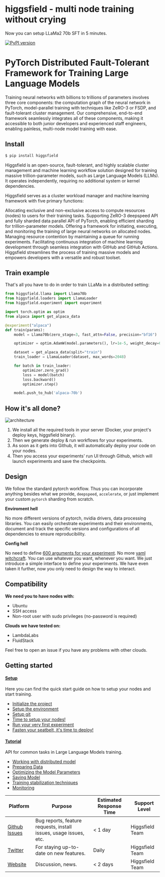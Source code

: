 # higgsfield - multi node training without crying
Now you can setup LLaMa2 70b SFT in 5 minutes.

[![PyPI version](https://badge.fury.io/py/higgsfield.svg)](https://badge.fury.io/py/higgsfield)


# PyTorch Distributed Fault-Tolerant Framework for Training Large Language Models

Training neural networks with billions to trillions of parameters involves three core components: 
the computation graph of the neural network in PyTorch,
model-parallel training with techniques like ZeRO-3 or FSDP, and fault-tolerant cluster management. Our comprehensive, end-to-end framework seamlessly integrates all of these components, making it accessible to both junior developers and experienced staff engineers, enabling painless, multi-node model training with ease.

## Install
```bash
$ pip install higgsfield
```

Higgsfield is an open-source, fault-tolerant, and highly scalable cluster management and machine learning workflow solution designed for training massive trillion-parameter models, such as Large Language Models (LLMs). It operates independently, requiring no additional system or kernel dependencies.

Higgsfield serves as a cluster workload manager and machine learning framework with five primary functions:

Allocating exclusive and non-exclusive access to compute resources (nodes) to users for their training tasks.
Supporting ZeRO-3 deepspeed API and fully sharded data parallel API of PyTorch, enabling efficient sharding for trillion-parameter models.
Offering a framework for initiating, executing, and monitoring the training of large neural networks on allocated nodes.
Managing resource contention by maintaining a queue for running experiments.
Facilitating continuous integration of machine learning development through seamless integration with GitHub and GitHub Actions.
Higgsfield streamlines the process of training massive models and empowers developers with a versatile and robust toolset.

## Train example
That's all you have to do in order to train LLaMa in a distributed setting:
```python
from higgsfield.llama import Llama70b
from higgsfield.loaders import LlamaLoader
from higgsfield.experiment import experiment

import torch.optim as optim
from alpaca import get_alpaca_data

@experiment("alpaca")
def train(params):
    model = Llama70b(zero_stage=3, fast_attn=False, precision="bf16")

    optimizer = optim.AdamW(model.parameters(), lr=1e-5, weight_decay=0.0)

    dataset = get_alpaca_data(split="train")
    train_loader = LlamaLoader(dataset, max_words=2048)

    for batch in train_loader:
        optimizer.zero_grad()
        loss = model(batch)
        loss.backward()
        optimizer.step()

    model.push_to_hub('alpaca-70b')
```

## How it's all done?
![architecture](https://raw.githubusercontent.com/higgsfield/higgsfield/main/docs/static/architecture.png)
1. We install all the required tools in your server (Docker, your project's deploy keys, higgsfield binary).
2. Then we generate deploy & run workflows for your experiments.
3. As soon as it gets into Github, it will automatically deploy your code on your nodes.
4. Then you access your experiments' run UI through Github, which will launch experiments and save the checkpoints.


## Design
We follow the standard pytorch workflow. Thus you can incorporate anything besides what we provide, `deepspeed`, `accelerate`, or just implement your custom `pytorch` sharding from scratch. 

**Enviroment hell**

No more different versions of pytorch, nvidia drivers, data processing libraries. 
You can easily orchestrate experiments and their environments, document and track the specific versions and configurations of all dependencies to ensure reproducibility.

**Config hell** 

No need to define [600 arguments for your experiment](https://github.com/huggingface/transformers/blob/aaccf1844eccbb90cc923378e3c37a6b143d03fb/src/transformers/training_args.py#L161). No more [yaml witchcraft](https://hydra.cc/).
You can use whatever you want, whenever you want. We just introduce a simple interface to define your experiments. We have even taken it further, now you only need to design the way to interact.

## Compatibility
**We need you to have nodes with:**
 - Ubuntu
 - SSH access
 - Non-root user with sudo privileges (no-password is required)

**Clouds we have tested on:**
 - LambdaLabs
 - FluidStack

Feel free to open an issue if you have any problems with other clouds. 


## Getting started

#### [Setup](./setup.md)
Here you can find the quick start guide on how to setup your nodes and start training.
- [Initialize the project](https://github.com/higgsfield/higgsfield/blob/main/setup.md#initialize-the-project)
- [Setup the environment](https://github.com/higgsfield/higgsfield/blob/main/setup.md#setup-the-environment)
- [Setup git](https://github.com/higgsfield/higgsfield/blob/main/setup.md#setup-git)
- [Time to setup your nodes!](https://github.com/higgsfield/higgsfield/blob/main/setup.md#time-to-setup-your-nodes)
- [Run your very first experiment](https://github.com/higgsfield/higgsfield/blob/main/setup.md#run-your-very-first-experiment)
- [Fasten your seatbelt, it's time to deploy!](https://github.com/higgsfield/higgsfield/blob/main/setup.md#fasten-your-seatbelt-its-time-to-deploy)

#### [Tutorial](./tutorial.md)
API for common tasks in Large Language Models training. 
- [Working with distributed model](https://github.com/higgsfield/higgsfield/blob/main/tutorial.md#working-with-distributed-model)
- [Preparing Data](https://github.com/higgsfield/higgsfield/blob/main/tutorial.md#preparing-data)
- [Optimizing the Model Parameters](https://github.com/higgsfield/higgsfield/blob/main/tutorial.md#optimizing-the-model-parameters)
- [Saving Model](https://github.com/higgsfield/higgsfield/blob/main/tutorial.md#saving-model)
- [Training stabilization techniques](https://github.com/higgsfield/higgsfield/blob/main/tutorial.md#training-stabilization-techniques)
- [Monitoring](https://github.com/higgsfield/higgsfield/blob/main/tutorial.md#monitoring)

| Platform | Purpose | Estimated Response Time | Support Level |
| -------- | ------- | ----------------------- | ------------- |
| [Github Issues](https://github.com/higgsfield/higgsfield/issues/) | Bug reports, feature requests, install issues, usage issues, etc. | < 1 day | Higgsfield Team |
| [Twitter](https://twitter.com/higgsfield_ai/) | For staying up-to-date on new features. | Daily | Higgsfield Team |
| [Website](https://higgsfield.ai/) | Discussion, news. | < 2 days | Higgsfield Team |
